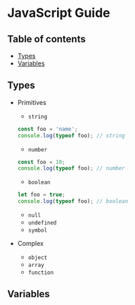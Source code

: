 # JavaScript Guide

## Table of contents
* [Types](#types)
* [Variables](#variables)

## Types
* Primitives
  * `string`

  ```javascript
  const foo = 'name';
  console.log(typeof foo); // string
  ```
  * `number`

  ```javascript
  const foo = 10;
  console.log(typeof foo); // number
  ```
  * `boolean`

  ```javascript
  let foo = true;
  console.log(typeof foo); // boolean
  ```
  * `null`
  * `undefined`
  * `symbol`

* Complex
  * `object`
  * `array`
  * `function`

## Variables